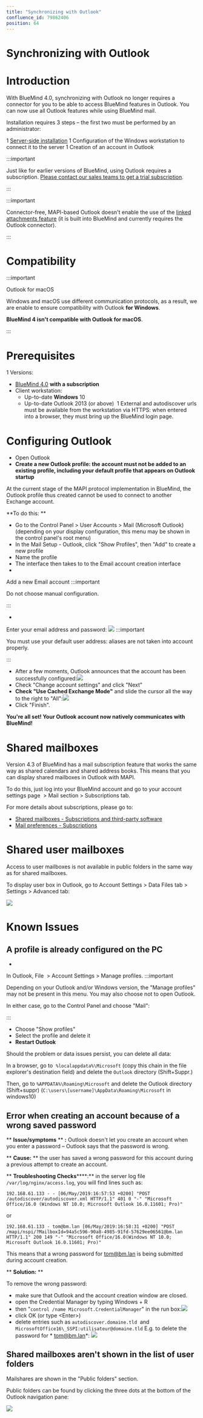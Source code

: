 ```yaml
---
title: "Synchronizing with Outlook"
confluence_id: 79862406
position: 64
---
```

# Synchronizing with Outlook


# Introduction

With BlueMind 4.0, synchronizing with Outlook no longer requires a connector for you to be able to access BlueMind features in Outlook. You can now use all Outlook features while using BlueMind mail.

Installation requires 3 steps – the first two must be performed by an administrator:

1 [Server-side installation](/Guide_de_l_administrateur/La_souscription_BlueMind/Mise_en_œuvre_de_MAPI_pour_Outlook/)
1 Configuration of the Windows workstation to connect it to the server
1 Creation of an account in Outlook

:::important

Just like for earlier versions of BlueMind, using Outlook requires a subscription. [Please contact our sales teams to get a trial subscription](https://content.bluemind.net/decouvrez-bluemind-4-0).

:::


:::important

Connector-free, MAPI-based Outlook doesn't enable the use of the [linked attachments feature](/Guide_de_l_utilisateur/La_messagerie/Fichiers_volumineux_et_détachement_des_pièces_jointes/) (it is built into BlueMind and currently requires the Outlook connector).

:::

# Compatibility
:::important

Outlook for macOS

Windows and macOS use different communication protocols, as a result, we are enable to ensure compatibility with Outlook **for Windows**.

**BlueMind 4 isn't compatible with Outlook for macOS**.

:::

# Prerequisites

1 Versions:
  - [BlueMind 4.0](https://download.bluemind.net/bm-download/4.0) **with a subscription**
  - Client workstation:
    - Up-to-date **Windows** 10 
    - Up-to-date Outlook 2013 (or above) 
1 External and autodiscover urls must be available from the workstation via HTTPS: when entered into a browser, they must bring up the BlueMind login page.


# Configuring Outlook

- Open Outlook
- **Create a new Outlook profile: the account must not be added to an existing profile, including your default profile that appears on Outlook startup**


At the current stage of the MAPI protocol implementation in BlueMind, the Outlook profile thus created cannot be used to connect to another Exchange account.

**To do this: **

  - Go to the Control Panel > User Accounts > Mail (Microsoft Outlook) (depending on your display configuration, this menu may be shown in the control panel's root menu)
  - In the Mail Setup - Outlook, click "Show Profiles", then "Add" to create a new profile
  - Name the profile
  - The interface then takes to to the Email account creation interface
- 
Add a new Email account
:::important

Do not choose manual configuration.

:::

- 
Enter your email address and password:
![](../../attachments/79862406/79862420.png)
:::important

You must use your default user address: aliases are not taken into account properly.

:::

- After a few moments, Outlook announces that the account has been successfully configured:![](../../attachments/79862406/79862419.png)
- Check "Change account settings" and click "Next"
-  **Check "Use Cached Exchange Mode"**  and slide the cursor all the way to the right to   "All":![](../../attachments/79862406/79862418.png)
- Click "Finish".


 **You're all set! Your Outlook account now natively communicates with BlueMind!** 

# Shared mailboxes

Version 4.3 of BlueMind has a mail subscription feature that works the same way as shared calendars and shared address books. This means that you can display shared mailboxes in Outlook with MAPI. 

To do this, just log into your BlueMind account and go to your account settings page  > Mail section > Subscriptions tab.

For more details about subscriptions, please go to:

- [Shared mailboxes - Subscriptions and third-party software](/Guide_de_l_utilisateur/La_messagerie/Les_boites_aux_lettres_partagées/#SharedMailboxes-abonnements)
- [Mail preferences - Subscriptions](/Guide_de_l_utilisateur/La_messagerie/Préférences_de_messagerie/#MailPreferences-abonnements)


# Shared user mailboxes

Access to user mailboxes is not available in public folders in the same way as for shared mailboxes.

To display user box in Outlook, go to Account Settings > Data Files tab > Settings > Advanced tab:

![](../../attachments/79862406/79862410.png)

# Known Issues

## A profile is already configured on the PC

- 
In Outlook, File  > Account Settings > Manage profiles.
:::important

Depending on your Outlook and/or Windows version, the "Manage profiles" may not be present in this menu. You may also choose not to open Outlook.

In either case, go to the Control Panel and choose "Mail":

:::

- Choose "Show profiles"
- Select the profile and delete it
- **Restart Outlook**


Should the problem or data issues persist, you can delete all data:

In a browser, go to  `%localappdata%\Microsoft` (copy this chain in the file explorer's destination field) and delete the `Outlook` directory (Shift+Suppr.)

Then, go to `%APPDATA%\Roaming\Microsoft` and delete the Outlook directory (Shift+suppr) (`C:\users\[username]\AppData\Roaming\Microsoft` in windows10)

## Error when creating an account because of a wrong saved password

** **Issue/symptoms** ** **:** Outlook doesn't let you create an account when you enter a password – Outlook says that the password is wrong. 

** **Cause:** ** the user has saved a wrong password for this account during a previous attempt to create an account.

** **Troubleshooting Checks******:** in the server log file `/var/log/nginx/access.log`, you will find lines such as:


```
192.168.61.133 - - [06/May/2019:16:57:53 +0200] "POST /autodiscover/autodiscover.xml HTTP/1.1" 401 0 "-" "Microsoft Office/16.0 (Windows NT 10.0; Microsoft Outlook 16.0.11601; Pro)"
```


or


```
192.168.61.133 - tom@bm.lan [06/May/2019:16:58:31 +0200] "POST /mapi/nspi/?MailboxId=94a5c596-90a8-4985-91fd-57629ee06561@bm.lan HTTP/1.1" 200 149 "-" "Microsoft Office/16.0(Windows NT 10.0; Microsoft Outlook 16.0.11601; Pro)"
```


This means that a wrong password for [tom@bm.lan](mailto:tom@bm.lan) is being submitted during account creation.

** **Solution:** **

To remove the wrong password:

- make sure that Outlook and the account creation window are closed.
- open the Credential Manager by typing Windows + R
- then "`control /name Microsoft.CredentialManager`" in the run box:![](../../attachments/79862406/79862417.png)
- click OK (or type &lt;Enter>)
- delete entries such as  `autodiscover.domaine.tld`  and  `MicrosoftOffice16\_SSPI:utilisateur@domaine.tld`  E.g. to delete the password for *  [tom@bm.lan](mailto:tom@bm.lan)*:
![](../../attachments/79862406/79862416.png)


## Shared mailboxes aren't shown in the list of user folders

Mailshares are shown in the "Public folders" section.

Public folders can be found by clicking the three dots at the bottom of the Outlook navigation pane:

![](../../attachments/79862406/79862412.png)


